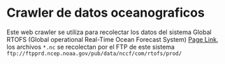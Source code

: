 # Crawler de datos oceanograficos

Este web crawler se utiliza para recolectar los datos del sistema Global RTOFS (Global operational Real-Time Ocean Forecast System) [Page Link](https://polar.ncep.noaa.gov/global/data_access.shtml),
los archivos `*.nc` se recolectan por el FTP de este sistema `ftp://ftpprd.ncep.noaa.gov/pub/data/nccf/com/rtofs/prod/`
